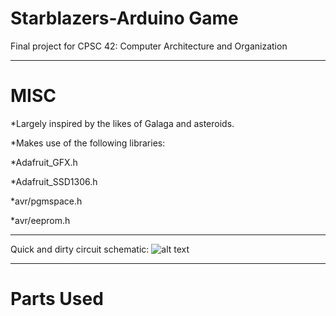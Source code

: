 # Starblazers-Arduino Game
Final project for CPSC 42: Computer Architecture and Organization

------------------------------------------------------------------------
# MISC
 *Largely inspired by the likes of Galaga and asteroids.
 
 *Makes use of the following libraries:
 
  *Adafruit_GFX.h
  
  *Adafruit_SSD1306.h
  
  *avr/pgmspace.h
  
  *avr/eeprom.h
  
------------------------------------------------------------------------

Quick and dirty circuit schematic:
![alt text](https://i.imgur.com/exLel7J.png "Schematic")


------------------------------------------------------------------------
# Parts Used
